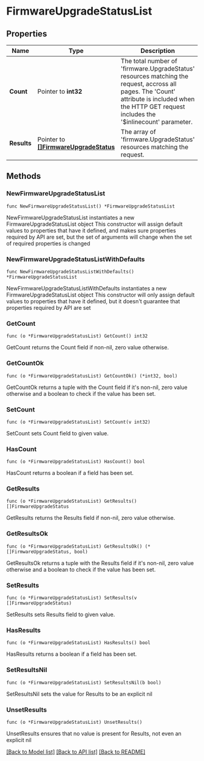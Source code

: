 # FirmwareUpgradeStatusList

## Properties

Name | Type | Description | Notes
------------ | ------------- | ------------- | -------------
**Count** | Pointer to **int32** | The total number of &#39;firmware.UpgradeStatus&#39; resources matching the request, accross all pages. The &#39;Count&#39; attribute is included when the HTTP GET request includes the &#39;$inlinecount&#39; parameter. | [optional] 
**Results** | Pointer to [**[]FirmwareUpgradeStatus**](firmware.UpgradeStatus.md) | The array of &#39;firmware.UpgradeStatus&#39; resources matching the request. | [optional] 

## Methods

### NewFirmwareUpgradeStatusList

`func NewFirmwareUpgradeStatusList() *FirmwareUpgradeStatusList`

NewFirmwareUpgradeStatusList instantiates a new FirmwareUpgradeStatusList object
This constructor will assign default values to properties that have it defined,
and makes sure properties required by API are set, but the set of arguments
will change when the set of required properties is changed

### NewFirmwareUpgradeStatusListWithDefaults

`func NewFirmwareUpgradeStatusListWithDefaults() *FirmwareUpgradeStatusList`

NewFirmwareUpgradeStatusListWithDefaults instantiates a new FirmwareUpgradeStatusList object
This constructor will only assign default values to properties that have it defined,
but it doesn't guarantee that properties required by API are set

### GetCount

`func (o *FirmwareUpgradeStatusList) GetCount() int32`

GetCount returns the Count field if non-nil, zero value otherwise.

### GetCountOk

`func (o *FirmwareUpgradeStatusList) GetCountOk() (*int32, bool)`

GetCountOk returns a tuple with the Count field if it's non-nil, zero value otherwise
and a boolean to check if the value has been set.

### SetCount

`func (o *FirmwareUpgradeStatusList) SetCount(v int32)`

SetCount sets Count field to given value.

### HasCount

`func (o *FirmwareUpgradeStatusList) HasCount() bool`

HasCount returns a boolean if a field has been set.

### GetResults

`func (o *FirmwareUpgradeStatusList) GetResults() []FirmwareUpgradeStatus`

GetResults returns the Results field if non-nil, zero value otherwise.

### GetResultsOk

`func (o *FirmwareUpgradeStatusList) GetResultsOk() (*[]FirmwareUpgradeStatus, bool)`

GetResultsOk returns a tuple with the Results field if it's non-nil, zero value otherwise
and a boolean to check if the value has been set.

### SetResults

`func (o *FirmwareUpgradeStatusList) SetResults(v []FirmwareUpgradeStatus)`

SetResults sets Results field to given value.

### HasResults

`func (o *FirmwareUpgradeStatusList) HasResults() bool`

HasResults returns a boolean if a field has been set.

### SetResultsNil

`func (o *FirmwareUpgradeStatusList) SetResultsNil(b bool)`

 SetResultsNil sets the value for Results to be an explicit nil

### UnsetResults
`func (o *FirmwareUpgradeStatusList) UnsetResults()`

UnsetResults ensures that no value is present for Results, not even an explicit nil

[[Back to Model list]](../README.md#documentation-for-models) [[Back to API list]](../README.md#documentation-for-api-endpoints) [[Back to README]](../README.md)


